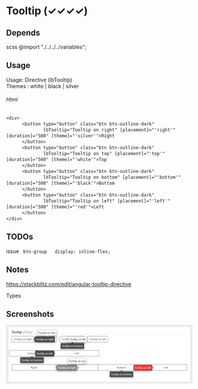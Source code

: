 # Tooltip (✓✓✓✓)

## Depends
scss @import "./../../../variables";

## Usage
Usage: Directive (lbTooltip)  
Themes : white | black | silver  
###### Html
```
<div>
      <button type="button" class="btn btn-outline-dark"
              lbTooltip="Tooltip on right" [placement]="'right'" [duration]="500" [theme]="'silver'">Right
      </button>
      <button type="button" class="btn btn-outline-dark"
              lbTooltip="Tooltip on top" [placement]="'top'" [duration]="500" [theme]="'white'">Top
      </button>
      <button type="button" class="btn btn-outline-dark"
              lbTooltip="Tooltip on bottom" [placement]="'bottom'" [duration]="500" [theme]="'black'">Bottom
      </button>
      <button type="button" class="btn btn-outline-dark"
              lbTooltip="Tooltip on left" [placement]="'left'" [duration]="500" [theme]="'red'">Left
      </button>
</div>
```
## TODOs
issue ` btn-group   display: inline-flex;`

## Notes
https://stackblitz.com/edit/angular-tooltip-directive  

Types

## Screenshots
![](Screenshots/Tooltip.png)  

